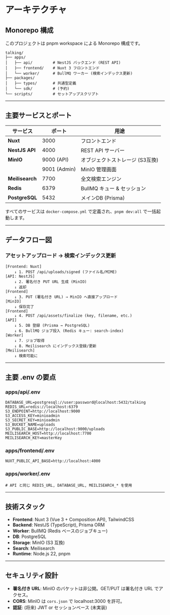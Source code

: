 # アーキテクチャ

## Monorepo 構成

このプロジェクトは pnpm workspace による Monorepo 構成です。

```
talking/
├── apps/
│   ├── api/         # NestJS バックエンド (REST API)
│   ├── frontend/    # Nuxt 3 フロントエンド
│   └── worker/      # BullMQ ワーカー (検索インデックス更新)
├── packages/
│   ├── types/       # 共通型定義
│   └── sdk/         # (予約)
└── scripts/         # セットアップスクリプト
```

---

## 主要サービスとポート

| サービス         | ポート        | 用途                                      |
|------------------|---------------|-------------------------------------------|
| **Nuxt**         | 3000          | フロントエンド                            |
| **NestJS API**   | 4000          | REST API サーバー                         |
| **MinIO**        | 9000 (API)    | オブジェクトストレージ (S3互換)           |
|                  | 9001 (Admin)  | MinIO 管理画面                            |
| **Meilisearch**  | 7700          | 全文検索エンジン                          |
| **Redis**        | 6379          | BullMQ キュー & セッション                |
| **PostgreSQL**   | 5432          | メインDB (Prisma)                         |

すべてのサービスは `docker-compose.yml` で定義され、`pnpm dev:all` で一括起動します。

---

## データフロー図

### アセットアップロード → 検索インデックス更新

```
[Frontend: Nuxt]
    ↓ 1. POST /api/uploads/signed (ファイル名/MIME)
[API: NestJS]
    ↓ 2. 署名付き PUT URL 生成 (MinIO)
    ↓ 返却
[Frontend]
    ↓ 3. PUT (署名付き URL) → MinIO へ直接アップロード
[MinIO]
    ↓ 保存完了
[Frontend]
    ↓ 4. POST /api/assets/finalize (key, filename, etc.)
[API]
    ↓ 5. DB 登録 (Prisma → PostgreSQL)
    ↓ 6. BullMQ ジョブ投入 (Redis キュー: search-index)
[Worker]
    ↓ 7. ジョブ取得
    ↓ 8. Meilisearch にインデックス登録/更新
[Meilisearch]
    ↓ 検索可能に
```

---

## 主要 .env の要点

### apps/api/.env

```env
DATABASE_URL=postgresql://user:password@localhost:5432/talking
REDIS_URL=redis://localhost:6379
S3_ENDPOINT=http://localhost:9000
S3_ACCESS_KEY=minioadmin
S3_SECRET_KEY=minioadmin
S3_BUCKET_NAME=uploads
S3_PUBLIC_BASE=http://localhost:9000/uploads
MEILISEARCH_HOST=http://localhost:7700
MEILISEARCH_KEY=masterKey
```

### apps/frontend/.env

```env
NUXT_PUBLIC_API_BASE=http://localhost:4000
```

### apps/worker/.env

```env
# API と同じ REDIS_URL, DATABASE_URL, MEILISEARCH_* を使用
```

---

## 技術スタック

- **Frontend**: Nuxt 3 (Vue 3 + Composition API), TailwindCSS
- **Backend**: NestJS (TypeScript), Prisma ORM
- **Worker**: BullMQ (Redis ベースのジョブキュー)
- **DB**: PostgreSQL
- **Storage**: MinIO (S3 互換)
- **Search**: Meilisearch
- **Runtime**: Node.js 22, pnpm

---

## セキュリティ設計

- **署名付き URL**: MinIO のバケットは非公開。GET/PUT は署名付き URL でアクセス。
- **CORS**: MinIO は `cors.json` で localhost:3000 を許可。
- **認証**: (将来) JWT or セッションベース (未実装)
